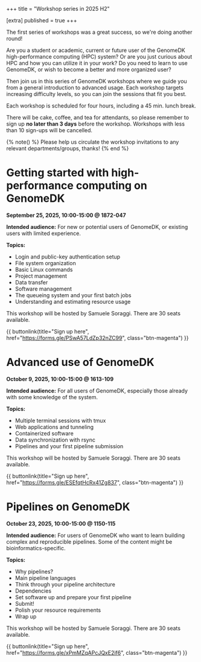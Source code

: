 +++
title = "Workshop series in 2025 H2"

[extra]
published = true
+++

The first series of workshops was a great success, so we're doing another round!

Are you a student or academic, current or future user of the GenomeDK high-performance computing (HPC) system? Or are you just curious about HPC and how you can utilize it in your work? Do you need to learn to use GenomeDK, or wish to become a better and more organized user?

Then join us in this series of GenomeDK workshops where we guide you from a general introduction to advanced usage. Each workshop targets increasing difficulty levels, so you can join the sessions that fit you best.

<!-- more -->

Each workshop is scheduled for four hours, including a 45 min. lunch break.

There will be cake, coffee, and tea for attendants, so please remember to sign
up **no later than 3 days** before the workshop. Workshops with less than 10
sign-ups will be cancelled.

{% note() %}
Please help us circulate the workshop invitations to any relevant departments/groups, thanks!
{% end %}

# Getting started with high-performance computing on GenomeDK

**September 25, 2025, 10:00-15:00 @ 1872-047**

**Intended audience:** For new or potential users of GenomeDK, or existing users with limited experience.

**Topics:**

* Login and public-key authentication setup
* File system organization
* Basic Linux commands
* Project management
* Data transfer
* Software management
* The queueing system and your first batch jobs
* Understanding and estimating resource usage

This workshop will be hosted by Samuele Soraggi. There are 30 seats available.

{{ buttonlink(title="Sign up here", href="https://forms.gle/PSwA57LdZp32nZC99", class="btn-magenta") }}

# Advanced use of GenomeDK

**October 9, 2025, 10:00-15:00 @ 1613-109**

**Intended audience:** For all users of GenomeDK, especially those already with some knowledge of the system.

**Topics:**

* Multiple terminal sessions with tmux
* Web applications and tunneling
* Containerized software
* Data synchronization with rsync
* Pipelines and your first pipeline submission

This workshop will be hosted by Samuele Soraggi. There are 30 seats available.

{{ buttonlink(title="Sign up here", href="https://forms.gle/ESEfqtHcRx41Zg837", class="btn-magenta") }}

# Pipelines on GenomeDK

**October 23, 2025, 10:00-15:00 @ 1150-115**

**Intended audience:** For users of GenomeDK who want to learn building complex and reproducible pipelines. Some of the content might be bioinformatics-specific.

**Topics:**

* Why pipelines?
* Main pipeline languages
* Think through your pipeline architecture
* Dependencies
* Set software up and prepare your first pipeline
* Submit!
* Polish your resource requirements
* Wrap up

This workshop will be hosted by Samuele Soraggi. There are 30 seats available.

{{ buttonlink(title="Sign up here", href="https://forms.gle/xPmMZqAPcJQxE2if6", class="btn-magenta") }}
